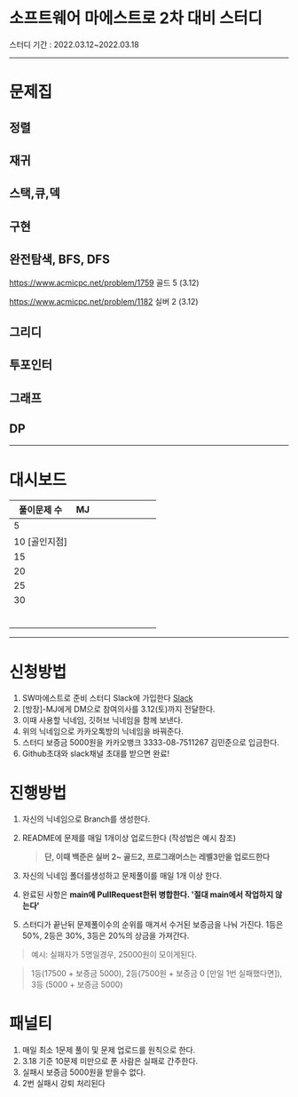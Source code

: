 # 소프트웨어 마에스트로 2차 대비 스터디

스터디 기간 : 2022.03.12~2022.03.18

---

# 문제집

## 정렬

## 재귀

## 스택,큐,덱

## 구현

## 완전탐색, BFS, DFS

https://www.acmicpc.net/problem/1759 골드 5 (3.12)  

https://www.acmicpc.net/problem/1182 실버 2 (3.12)

## 그리디

## 투포인터

## 그래프

## DP

---

# 대시보드

| 풀이문제 수   | MJ  |     |     |     |     |     |     |     |
| ------------- | --- | --- | --- | --- | --- | --- | --- | --- |
| 5             |     |     |     |     |     |     |     |     |
| 10 [골인지점] |     |     |     |     |     |     |     |     |
| 15            |     |     |     |     |     |     |     |     |
| 20            |     |     |     |     |     |     |     |     |
| 25            |     |     |     |     |     |     |     |     |
| 30            |     |     |     |     |     |     |     |     |
|               |     |     |     |     |     |     |     |     |
|               |     |     |     |     |     |     |     |     |
|               |     |     |     |     |     |     |     |     |
|               |     |     |     |     |     |     |     |     |
|               |     |     |     |     |     |     |     |     |
|               |     |     |     |     |     |     |     |     |

---

# 신청방법

1.  SW마에스트로 준비 스터디 Slack에 가입한다
    [Slack](https://join.slack.com/t/sw13hq/shared_invite/zt-141w0rypi-cn2PklTCUDGXLRHdOFKJZA)
2.  [방장]-MJ에게 DM으로 참여의사를 3.12(토)까지 전달한다.
3.  이때 사용할 닉네임, 깃허브 닉네임을 함께 보낸다.
4.  위의 닉네임으로 카카오톡방의 닉네임을 바꿔준다.
5.  스터디 보증금 5000원을 카카오뱅크 3333-08-7511267 김민준으로 입금한다.
6.  Github초대와 slack채널 초대를 받으면 완료!

# 진행방법

1.  자신의 닉네임으로 Branch를 생성한다.
2.  README에 문제를 매일 1개이상 업로드한다 (작성법은 예시 참조)
    
    > **단, 이때 백준은 실버 2~ 골드2, 프로그래머스는 레벨3만을 업로드한다**
3.  자신의 닉네임 폴더를생성하고 문제풀이를 매일 1개 이상 한다.
4.  완료된 사항은 **main에 PullRequest한뒤 병합한다. '절대 main에서 작업하지 않는다'**
5.  스터디가 끝난뒤 문제풀이수의 순위를 매겨서 수거된 보증금을 나눠 가진다. 1등은 50%, 2등은 30%, 3등은 20%의 상금을 가져간다.

> 예시: 실패자가 5명일경우, 25000원이 모이게된다.

> 1등(17500 + 보증금 5000), 2등(7500원 + 보증금 0 [만일 1번 실패했다면]), 3등 (5000 + 보증금 5000)

# 패널티

1.  매일 최소 1문제 풀이 및 문제 업로드를 원칙으로 한다.
2.  3.18 기준 10문제 미만으로 푼 사람은 실패로 간주한다.
3.  실패시 보증금 5000원을 받을수 없다.
4.  2번 실패시 강퇴 처리된다
